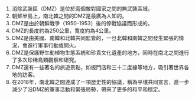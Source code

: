 1. 消除武裝區（DMZ）是位於兩個敵對國家之間的無武裝區域。
2. 朝鮮半島上，南北韓之間的DMZ是最廣為人知的。
3. DMZ是由於朝鮮戰爭（1950-1953）後的停戰協議而形成的。
4. DMZ的長度約為250公里，寬度約為4公里。
5. DMZ是由美國、南韓和北韓共同監管的，一旦北韓和南韓之間發生緊張的情況，會進行軍事行動或開火。
6. DMZ是保護野生動植物生態系統和珍貴文化遺產的地方，同時在南北之間進行了多次珍稀鳥類觀察和研究。
7. DMZ還有一些著名的旅遊景點，如板門店和三十二度線等地方，吸引著世界各地的訪客。
8. 在2018年，南北韓之間達成了一項歷史性的協議，稱為平壤共同宣言，進一步減少了沿DMZ的軍事活動和緊張局勢，帶來了更多的和平和穩定。